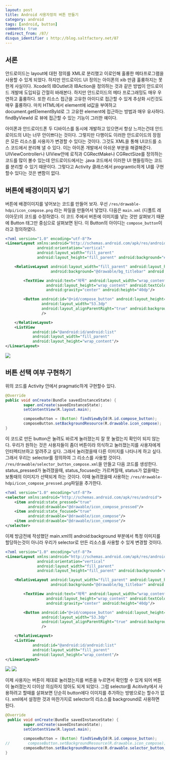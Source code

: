 ```yaml
---
layout: post
title: Android 사용자정의 버튼 만들기
category: android
tags: [android, button]
comments: true
redirect_from: /87/
disqus_identifier : http://blog.saltfactory.net/87
---
```


## 서론

안드로이드는 layout에 대헌 정의를 XML로 분리했고 이로인해 훌륭한 메타프로그램을 사용할 수 있게 되었다. 하지만 안드로이드 UI 정의는 아이폰의 xib 만큼 훌륭하지는 못한게 사실이다. Xcode의 IBOutlet과 IBAction을 정의하는 것과 같은 방법이 안드로이드 개발에 도입되길 간절히 바래본다.
하지만 안드로이드의 메타 프로그래밍도 매우 우연하고 훌륭하다. 또한 리소스 접근을 고유한 아이디로 접근할 수 있게 추상화 시킨것도 매우 훌륭하다. 마치 HTML에서 element에 id값을 부여하고 document.getElementById로 그 고유한 element에 접근하는 방법과 매우 유사하다. findByViewId 로 뷰에 접근할 수 있는 기능이 그러한 예이다.

아이폰과 안드로이드폰  두 디바이스를 동시에 개발하고 있으면서 항상 느끼는건데 안드로이드의 UI는 너무 안이쁘다는 것이다. 그렇지만 다행이도 이러한 안드로이드의 장점은 모든 리소스를 사용자가 변경할 수 있다는 것이다. 그것도 XML을 통해 UI코드를 소스 코드에서 분리해 낼 수 있다. 이는 아이폰 개발에서 아쉬운 부분을 해결해준다. UIViewController나 UIView안에 로직과 CGRectMake나 CGRectSize를 정의하는 코드를 많이 볼수 있는데 안드로이드에서는 .java 코드에서 이러한 UI 핸들링하는 코드를 분리할 수 있기 때문이다. 그렇다고 Activity 클래스에서 programtic하게 UI를 구현할수 있다는 것은 변함이 없다.

<!--more-->

## 버튼에 배경이미지 넣기

버튼에 배경이미지를 넣어보는 코드를 만들어 보자.
우선 `/res/drawable-hdpi/icon_compose.png` 라는 파일을 만들어서 넣었다. 다음은 `main.xml` (디폴트 레이아웃)의 코드를 수정하였다. 이 코드 주에서 버튼에 이미지를 넣는 것만 살펴보기 때문에 Button 태그만 중심으로 살펴보면 된다. 이 Button의 아이디는 `compose_button`이라고 정의하였다.

```xml
<?xml version="1.0" encoding="utf-8"?>
<LinearLayout xmlns:android="http://schemas.android.com/apk/res/android"
              android:orientation="vertical"
              android:layout_width="fill_parent"
              android:layout_height="fill_parent" android:background="#fff">

    <RelativeLayout android:layout_width="fill_parent" android:layout_height="wrap_content"
                    android:background="@drawable/bg_titlebar" android:padding="8dp">

        <TextView android:text="제목" android:layout_width="wrap_content"
                  android:layout_height="wrap_content" android:textColor="#fff" android:textSize="18dp"
                  android:gravity="center" android:height="40dp"/>

        <Button android:id="@+id/compose_button" android:layout_height="40dp"
                android:layout_width="53.3dp"
                android:layout_alignParentRight="true" android:background="@drawable/icon_compose"
                />

    </RelativeLayout>
    <ListView
            android:id="@android:id/android:list"
            android:layout_width="fill_parent"
            android:layout_height="wrap_content"/>
</LinearLayout>
```

![](http://asset.hibrainapps.net/saltfactory/images/650b4c40-553b-49c0-8153-7144b97d047c)

## 버튼 선택 여부 구현하기

위의 코드를 Activity 안에서 pragmatic하게 구현할수 있다.

```java
@Override
public void onCreate(Bundle savedInstanceState) {
        super.onCreate(savedInstanceState);
        setContentView(R.layout.main);

        composeButton = (Button) findViewById(R.id.compose_button);
        composeButton.setBackgroundResource(R.drawable.icon_compose);
}
```

이 코드로 만든 button은 눌려도 바르게 눌러졌는지 잘 못 눌렀는지 확인이 되지 않는다. 우리가 원하는 것은 사용자들이 좀더 버튼이라 의식하고 눌러졌는지를 사용자에게 인터렉티브하고 알려주고 싶다. 그래서 눌러졌을때 다른 이미지를 나타나게 하고 싶다. 그래서 우리는 selector를 정의하여 그 리소스를 사용할 것이다. `/res/drawable/selector_button_compose.xml`을 만들고 다음 코드를 생성한다. status\_pressed가 눌려졌을때, status\_focused는 가르켜질때, status가 없을때는 보통때의 이미지가 선택되게 하는 것이다. 이때 눌려졌을때 사용하는 `/res/drawable-hdpi/icon_compose_pressed.png`파일을 추가한다.

```xml
<?xml version="1.0" encoding="utf-8"?>
<selector xmlns:android="http://schemas.android.com/apk/res/android">
    <item android:state_pressed="true"
          android:drawable="@drawable/icon_compose_pressed"/>
    <item android:state_focused="true"
          android:drawable="@drawable/icon_compose"/>
    <item android:drawable="@drawable/icon_compose"/>
</selector>
```

이제 방금전에 작성했던 main.xml의 android:background 부분에서 특정 이미지를 할당하는것이 아니라 우리가 selector로 만든 리소스를 사용할 수 있게 변경할 것이다.

```xml
<?xml version="1.0" encoding="utf-8"?>
<LinearLayout xmlns:android="http://schemas.android.com/apk/res/android"
              android:orientation="vertical"
              android:layout_width="fill_parent"
              android:layout_height="fill_parent" android:background="#fff">

    <RelativeLayout android:layout_width="fill_parent" android:layout_height="wrap_content"
                    android:background="@drawable/bg_titlebar" android:padding="8dp">

        <TextView android:text="제목" android:layout_width="wrap_content"
                  android:layout_height="wrap_content" android:textColor="#fff" android:textSize="18dp"
                  android:gravity="center" android:height="40dp"/>

        <Button android:id="@+id/compose_button" android:layout_height="40dp"
                android:layout_width="53.3dp"
                android:layout_alignParentRight="true" android:background="@drawable/selector_button_compose"
                />

    </RelativeLayout>
    <ListView
            android:id="@android:id/android:list"
            android:layout_width="fill_parent"
            android:layout_height="wrap_content"/>
</LinearLayout>
```

![](http://asset.hibrainapps.net/saltfactory/images/5af38bef-1fbe-49f9-9b9c-0a5ea31265c6)
![](http://asset.hibrainapps.net/saltfactory/images/001fbd79-6230-4d34-8d0f-facf663673d2)

이제 사용자는 버튼이 제대로 눌러졌는지를 버튼을 누르면서 확인할 수 있게 되어 버튼이 눌러졌는지 더이상 의심하지 않아도 되게 되었다. 그럼 selector를 Acitivity에서 사용하려고 할때를 살펴보면 단순히 button에다 이미지를 추가하는 방벙으로는 할수가 없다. xml에서 설정한 것과 마찬가지로 selector의 리소스를 background로 사용하면 된다.

```java
@Override
 public void onCreate(Bundle savedInstanceState) {
        super.onCreate(savedInstanceState);
        setContentView(R.layout.main);

        composeButton = (Button) findViewById(R.id.compose_button);
//        composeButton.setBackgroundResource(R.drawable.icon_compose);
        composeButton.setBackgroundResource(R.drawable.selector_button_compose);
}
```

